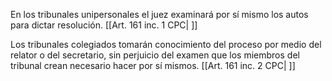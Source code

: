En los tribunales unipersonales el juez examinará por sí mismo los autos para dictar resolución. [[Art. 161 inc. 1 CPC| ]]

Los tribunales colegiados tomarán conocimiento del proceso por medio del relator o del secretario, sin perjuicio del examen que los miembros del tribunal crean necesario hacer por sí mismos. [[Art. 161 inc. 2 CPC| ]]